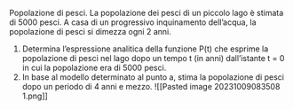 Popolazione di pesci. La popolazione dei pesci di un piccolo lago è stimata di 5000 pesci. A casa di un progressivo inquinamento dell’acqua, la popolazione di pesci si dimezza ogni 2 anni.
1)  Determina l’espressione analitica della funzione P(t) che esprime la popolazione di pesci nel lago dopo un tempo t (in anni) dall’istante t = 0 in cui la popolazione era di 5000 pesci. 
2)  In base al modello determinato al punto a, stima la popolazione di pesci dopo un periodo di 4 anni e mezzo.
![[Pasted image 20231009083508 1.png]]


